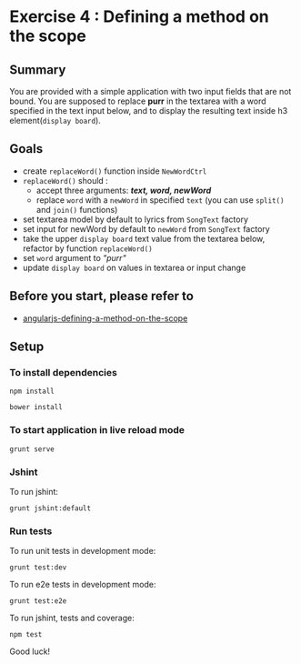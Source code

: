# Exercise 4 : Defining a method on the scope

## Summary
You are provided with a simple application with two input fields that are not bound. You are supposed to replace **purr** 
in the textarea with a word specified in the text input below, and to display the resulting text inside h3 element(`display board`).

## Goals

* create `replaceWord()` function inside `NewWordCtrl` 
* `replaceWord()` should :
    * accept three arguments: ***text, word, newWord*** 
    * replace `word` with a `newWord` in specified `text` (you can use `split()` and `join()` functions)
* set textarea model by default to lyrics from `SongText` factory
* set input for newWord by default to `newWord` from `SongText` factory 
* take the upper `display board` text value from the textarea below, refactor by function `replaceWord()` 
* set `word` argument to *"purr"*
* update `display board` on values in textarea or input change

## Before you start, please refer to
* [angularjs-defining-a-method-on-the-scope](https://egghead.io/lessons/angularjs-defining-a-method-on-the-scope)

## Setup
 
### To install dependencies 

    npm install
    
    bower install

### To start application in live reload mode

    grunt serve
    
### Jshint
To run jshint:
    
    grunt jshint:default

### Run tests

To run unit tests in development mode:
    
    grunt test:dev
    
To run e2e tests in development mode:

    grunt test:e2e

To run jshint, tests and coverage:

    npm test

Good luck!
